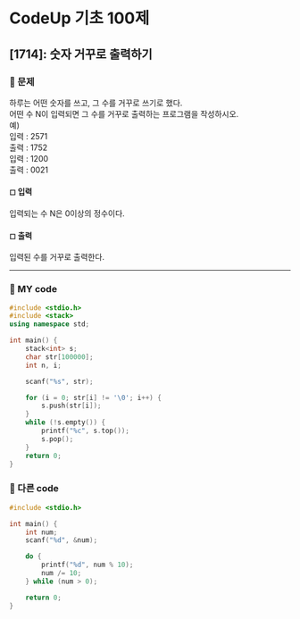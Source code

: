 # CodeUp 기초 100제

## [1714]: 숫자 거꾸로 출력하기

### 🌴 문제

하루는 어떤 숫자를 쓰고, 그 수를 거꾸로 쓰기로 했다.<br>
어떤 수 N이 입력되면 그 수를 거꾸로 출력하는 프로그램을 작성하시오.<br>
예)<br>
입력 : 2571<br>
출력 : 1752<br>
입력 : 1200<br>
출력 : 0021

#### ◻ 입력

입력되는 수 N은 0이상의 정수이다.

#### ◻ 출력

입력된 수를 거꾸로 출력한다.

---

### 🤠 MY code

```c++
#include <stdio.h>
#include <stack>
using namespace std;

int main() {
	stack<int> s;
	char str[100000];
	int n, i;

	scanf("%s", str);

	for (i = 0; str[i] != '\0'; i++) {
		s.push(str[i]);
	}
	while (!s.empty()) {
		printf("%c", s.top());
		s.pop();
	}
	return 0;
}
```
### 💬 다른 code
```c++
#include <stdio.h>

int main() {
	int num;
	scanf("%d", &num);

	do {
		printf("%d", num % 10);
		num /= 10;
	} while (num > 0);

	return 0;
}
```